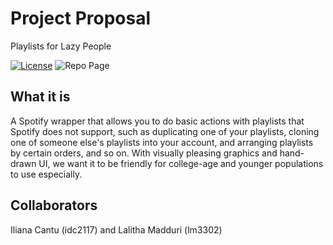 # Project Proposal

Playlists for Lazy People

[![License](https://img.shields.io/github/license/lmadduri/spotimy)](https://opensource.org/licenses/Apache-2.0)
![Repo Page](https://github.com/lmadduri/SpotiMy)


## What it is

A Spotify wrapper that allows you to do basic actions with playlists that Spotify does not support, such as duplicating one of your playlists, cloning one of someone else's playlists into your account, and arranging playlists by certain orders, and so on. With visually pleasing graphics and hand-drawn UI, we want it to be friendly for college-age and younger populations to use especially. 

## Collaborators

Iliana Cantu (idc2117) and Lalitha Madduri (lm3302)
